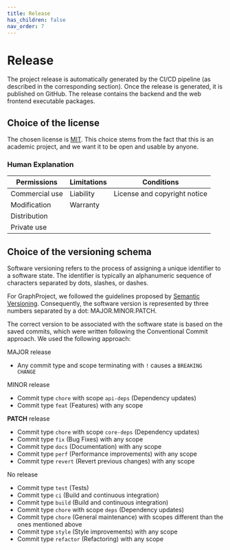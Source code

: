 ```yaml
---
title: Release
has_children: false
nav_order: 7
---
```


# Release

The project release is automatically generated by the CI/CD pipeline (as described in the corresponding section). Once the release is generated, it is published on GitHub. The release contains the backend and the web frontend executable packages.

## Choice of the license

The chosen license is [MIT](https://opensource.org/). This choice stems from the fact that this is an academic project, and we want it to be open and usable by anyone.

### Human Explanation

| Permissions | Limitations | Conditions |
| ------------ |------------ |------------ |
Commercial use | Liability  | License and copyright notice |
Modification | Warranty | |
Distribution |  |  |
Private use |  |  |

## Choice of the versioning schema

Software versioning refers to the process of assigning a unique identifier to a software state. The identifier is typically an alphanumeric sequence of characters separated by dots, slashes, or dashes.

For GraphProject, we followed the guidelines proposed by [Semantic Versioning](https://semver.org/). Consequently, the software version is represented by three numbers separated by a dot: MAJOR.MINOR.PATCH.

The correct version to be associated with the software state is based on the saved commits, which were written following the Conventional Commit approach. We used the following approach:

MAJOR release
- Any commit type and scope terminating with `!` causes a `BREAKING CHANGE`

MINOR release
- Commit type `chore` with scope `api-deps` (Dependency updates)
- Commit type `feat` (Features) with any scope

**PATCH** release
- Commit type `chore` with scope `core-deps` (Dependency updates)
- Commit type `fix` (Bug Fixes) with any scope
- Commit type `docs` (Documentation) with any scope
- Commit type `perf` (Performance improvements) with any scope
- Commit type `revert` (Revert previous changes) with any scope

No release
- Commit type `test` (Tests)
- Commit type `ci` (Build and continuous integration)
- Commit type `build` (Build and continuous integration)
- Commit type `chore` with scope `deps` (Dependency updates)
- Commit type `chore` (General maintenance) with scopes different than the ones mentioned above 
- Commit type `style` (Style improvements) with any scope 
- Commit type `refactor` (Refactoring) with any scope
